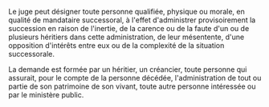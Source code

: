   
 Le juge peut désigner toute personne qualifiée, physique ou morale, en qualité de mandataire successoral, à l'effet d'administrer provisoirement la succession en raison de l'inertie, de la carence ou de la faute d'un ou de plusieurs héritiers dans cette administration, de leur mésentente, d'une opposition d'intérêts entre eux ou de la complexité de la situation successorale.  

  
 La demande est formée par un héritier, un créancier, toute personne qui assurait, pour le compte de la personne décédée, l'administration de tout ou partie de son patrimoine de son vivant, toute autre personne intéressée ou par le ministère public.  
